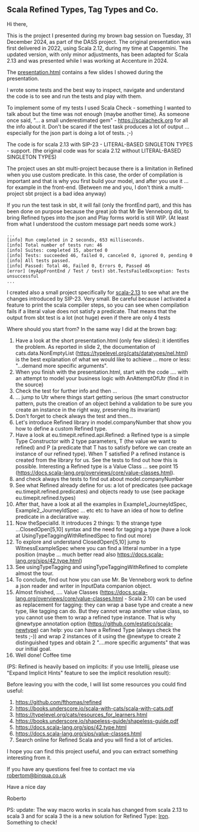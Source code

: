 ## Scala Refined Types, Tag Types and Co.

Hi there,

This is the project I presented during my brown bag session on Tuesday, 31 December 2024, as part of the DASS project. The original presentation was first delivered in 2022, using Scala 2.12, during my time at Capgemini. The updated version, with only minor adjustments, has been adapted for Scala 2.13 and was presented while I was working at Accenture in 2024.

The [presentation.html](./presentation.html) contains a few slides I showed during the presentation.

I wrote some tests and the best way to inspect, navigate and understand the code is to see and run the tests and play with them.

To implement some of my tests I used Scala Check - something I wanted to talk about but the time was not enough (maybe another
time). As someone once said, "... a small underestimated gem" - https://scalacheck.org for all the info about it.
Don't be scared if the test task produces a lot of output ... especially for the json part is doing a lot of tests. ;-)

The code is for scala 2.13 with SIP-23 - LITERAL-BASED SINGLETON TYPES - support. (the original code was for scala 2.12 without LITERAL-BASED SINGLETON TYPES)

The project uses an sbt multi-project because there is a limitation in Refined when you use custom predicate. In this case, the order of compilation is important and that is why you first build your model, and after you use it ... for example in the front-end.
(Between me and you, I don't think a multi-project sbt project is a bad idea anyway)

If you run the test task in sbt, it will fail (only the frontEnd part), and this has been done on purpose because the great job that Mr Be Venneborg did, to bring Refined types into the json and Play forms world is still WIP. (At least from what I understood the custom message part needs some work.)

```
...
[info] Run completed in 2 seconds, 653 milliseconds.
[info] Total number of tests run: 46
[info] Suites: completed 15, aborted 0
[info] Tests: succeeded 46, failed 0, canceled 0, ignored 0, pending 0
[info] All tests passed.
[info] Passed: Total 46, Failed 0, Errors 0, Passed 46
[error] (myAppFrontEnd / Test / test) sbt.TestsFailedException: Tests unsuccessful
...
```

I created also a small project specifically for [scala-2.13](https://github.com/robertom-binqua/scala-2.13-RefinedTypes-TagTypes-and-Co-brown-bag-app) to see what are the changes introduced by SIP-23. Very small.
Be careful because I activated a feature to print the scala compiler steps, so you can see when compilation fails if a literal value does not satisfy a predicate.
That means that the output from sbt test is a lot (not huge) even if there are only 4 tests

Where should you start from? In the same way I did at the brown bag:

1) Have a look at the short presentation.html (only few slides): it identifies the problem. As reported in slide 2, the documentation of cats.data.NonEmptyList (https://typelevel.org/cats/datatypes/nel.html) is the best explanation of what we would like to achieve ... more or less: "...demand more specific arguments".
2) When you finish with the presentation.html, start with the code .... with an attempt to model your business logic with AnAttemptOfUtr (find it in the source)
3) Check the test for further info and then ...
4) ... jump to Utr where things start getting serious (the smart constructor pattern, puts the creation of an object behind a validation to be sure you create an instance in the right way, preserving its invariant)
5) Don't forget to check always the test and then...
6) Let's introduce Refined library in model.companyNumber that show you how to define a custom Refined type.
7) Have a look at eu.timepit.refined.api.Refined: a Refined type is a simple Type Constructor with 2 type parameters, T (the value we want to refined) and P (a predicate that T has to satisfy before we can create an instance of our refined type).
   When T satisfied P a refined instance is created from the library for us. See the tests to find out how this is possible. Interesting a Refined type is a Value Class ... see point 15 (https://docs.scala-lang.org/overviews/core/value-classes.html).
8) and check always the tests to find out about model.companyNumber
9) See what Refined already define for us: a lot of predicates (see package eu.timepit.refined.predicates) and objects ready to use (see package eu.timepit.refined.types)
10) After that, have a look at all the examples in Example1_JourneyIdSpec, Example2_JourneyIdSpec ... etc etc to have an idea of how to define predicate in a declarative way.
11) Now theSpecialId. It introduces 2 things: 1) the strange type ...ClosedOpen[5,10] syntax and the need for tagging a type (have a look at UsingTypeTaggingWithRefinedSpec to find out more)
12) To explore and understand ClosedOpen[5,10] jump to WitnessExampleSpec where you can find a litteral number in a type position (maybe ... much better read also https://docs.scala-lang.org/sips/42.type.html)
13) See usingTypeTagging and usingTypeTaggingWithRefined to complete almost the tour.
14) To conclude, find out how you can use Mr. Be Venneborg work to define a json reader and writer in InputData companion object.
15) Almost finished, .... Value Classes (https://docs.scala-lang.org/overviews/core/value-classes.html - Scala 2.10) can be used as replacement for tagging: they can wrap a base type and create a new type, like tagging can do. But they cannot wrap another value class, so you cannot use them to wrap a refined type instance. That is why @newtype annotation option (https://github.com/estatico/scala-newtype) can help: you can have a Refined Type (always check the tests ;-)) and wrap 2 instances of it using the @newtype to create 2 distinguished types and obtain 2 "....more specific arguments" that was our initial goal.
16) Well done! Coffee time

(PS: Refined is heavily based on implicits: if you use Intellij, please use "Expand Implicit Hints" feature to see the implicit resolution result):

Before leaving you with the code, I will list some resources you could find useful:

1) https://github.com/fthomas/refined
2) https://books.underscore.io/scala-with-cats/scala-with-cats.pdf
3) https://typelevel.org/cats/resources_for_learners.html
4) https://books.underscore.io/shapeless-guide/shapeless-guide.pdf
5) https://docs.scala-lang.org/sips/42.type.html
6) https://docs.scala-lang.org/sips/value-classes.html
7) Search online for Refined Scala and you will find a lot of articles.

I hope you can find this project useful, and you can extract something interesting from it.

If you have any questions feel free to contact me via robertom@binqua.co.uk

Have a nice day

Roberto

PS: update: The way macro works in scala has changed from scala 2.13 to scala 3 and for scala 3 the is a new solution for Refined Type: [Iron](https://github.com/Iltotore/Iron). Something to check!

